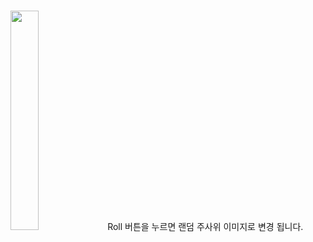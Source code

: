 # <Dice Roll Example>
<img src = "https://user-images.githubusercontent.com/24909625/136507607-e45ab755-2f73-4f87-8b80-c9440513ec1e.jpg" width="30%" height="30%">
Roll 버튼을 누르면 랜덤 주사위 이미지로 변경 됩니다.